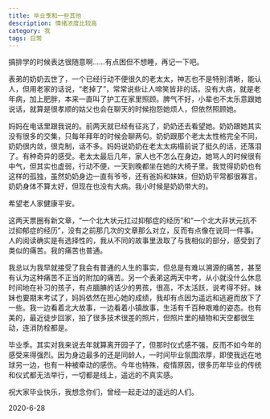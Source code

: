 ```yaml
---
title: 毕业季和一些其他
description: 情绪浓度比较高
category: 我
tags: 日常
---
```



搞排学的时候表达很随意啊……有点困但不想睡，再记一下吧。

表弟的奶奶去世了，一个已经行动不便很久的老太太，神志也不是特别清晰，能认人，但用老家的话说，“老掉了”，常常说些让人啼笑皆非的话。没有大病，就是老年病，加上肥胖，本来一直叫了护工在家里照顾。脾气不好，小辈也不太乐意跟她说话，就算是很孝顺的姑父也会在聊天的时候抱怨她烦人，但依然照顾她。

妈妈在电话里跟我说的。前两天就已经有征兆了，奶奶还去看望她。奶奶跟她其实没有很多的交集，只每年拜年的时候会聊两句。奶奶跟那个老太太性格完全不同，奶奶很内敛，很克制，话不多。妈妈说奶奶在老太太病榻前说了挺久的话，还落泪了。有种奇异的感受。老太太最后几年，家人也不怎么在身边，她骂人的时候很有中气，但其实也虚弱，行动不便，一天到晚都坐在她的大椅子里。我觉得奶奶也有这样的孤独，虽然奶奶身边一直有爷爷，还有爸妈和妹妹，但奶奶平常都很寡言。
奶奶身体不算太好，但现在也没有大病。我小时候是奶奶带大的。

希望老人家健康平安。

这两天票圈有新文章，“一个北大状元扛过抑郁症的经历”和“一个北大非状元抗不过抑郁症的经历”，没有之前那几次的文章那么对立，反而有点像在说同一件事。人的阅读确实是有选择性的，我从不同的故事里汲取了与我相似的部分，感受到了类似的痛苦。我的痛苦也普通。

我总以为我早就接受了我会有普通的人生的事实，但总是有难以溯源的痛苦，甚至有认为这种痛苦不正当的附加的痛苦。另一个表弟这两天中考，从小就没什么休息时间地在补习的孩子，有点腼腆的话少的男孩，很高，不太活跃，说考得不好。妹妹也要期末考试了，妈妈依然在担心她的成绩，我却有点因为遥远和逃避而放下了一些。我一边看着北大故事，一边看着小镇故事，生活有千百种艰难的姿态。也有美的，最近徒步回家，拍了很多技术很差的照片，但照片里的植物和天空都很生动，连消防栓都是。

毕业季。其实对我来说去年就算离开园子了，但那时仪式感不强，反而不如今年的感受来得强烈。因为身边最多的还是同龄人，一时间毕业氛围浓厚，即使我远在地球另一边，也有一种被牵动的感伤。今年也特殊，疫情原因，很多历年毕业的传统和仪式都无法举行，一切都是线上，遥远的不真实感。

祝大家毕业快乐，我想念你们，曾经一起走过的遥远的人们。

2020-6-28
